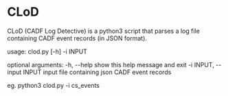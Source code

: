 # CLoD
CLoD (CADF Log Detective) is a python3 script that parses a log file containing CADF event records (in JSON format).

usage: clod.py [-h] -i INPUT

optional arguments:
  -h, --help                  show this help message and exit
  -i INPUT, --input INPUT     input file containing json CADF event records
  
  eg.
  python3 clod.py -i cs_events
  

